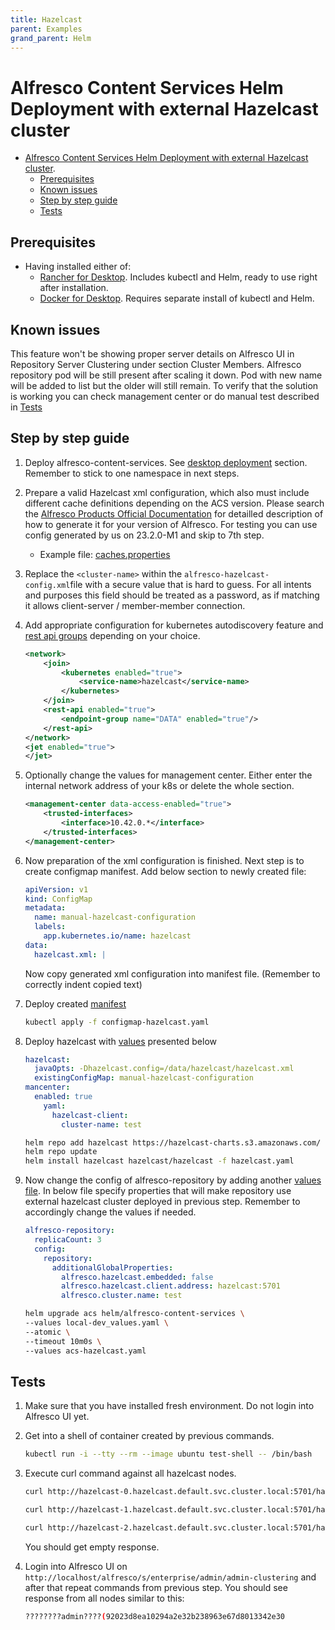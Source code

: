 ```yaml
---
title: Hazelcast
parent: Examples
grand_parent: Helm
---
```


# Alfresco Content Services Helm Deployment with external Hazelcast cluster

- [Alfresco Content Services Helm Deployment with external Hazelcast
  cluster](#alfresco-content-services-helm-deployment-with-external-hazelcast-cluster).
  - [Prerequisites](#prerequisites)
  - [Known issues](#known-issues)
  - [Step by step guide](#step-by-step-guide)
  - [Tests](#tests)

## Prerequisites

- Having installed either of:
  - [Rancher for Desktop](https://rancherdesktop.io/). Includes kubectl and
    Helm, ready to use right after installation.
  - [Docker for Desktop](https://docs.docker.com/desktop/). Requires separate
    install of kubectl and Helm.

## Known issues

  This feature won't be showing proper server details on Alfresco UI in
  Repository Server Clustering under section Cluster Members. Alfresco
  repository pod will be still present after scaling it down. Pod with new name
  will be added to list but the older will still remain. To verify that the
  solution is working you can check management center or do manual test described
  in [Tests](#tests)

## Step by step guide

1. Deploy alfresco-content-services. See [desktop deployment](../desktop-deployment.md) section. Remember to stick to one
   namespace in next steps.

2. Prepare a valid Hazelcast xml configuration, which also must include
   different cache definitions depending on the ACS version. Please search the
   [Alfresco Products Official Documentation][alfresco-docs-site] for detailled
   description of how to generate it for your version of Alfresco.
   For testing you can use config generated by us on 23.2.0-M1 and skip to 7th
   step.
    - Example file:
      [caches.properties](https://github.com/Alfresco/alfresco-community-repo/blob/master/repository/src/main/resources/alfresco/caches.properties)

3. Replace the `<cluster-name>` within the `alfresco-hazelcast-config.xml`file
   with a secure value that is hard to guess. For all intents and purposes this
   field  should be treated as a password, as if matching it allows
   client-server / member-member connection.

4. Add appropriate configuration for kubernetes autodiscovery feature and [rest
   api
   groups](https://docs.hazelcast.com/hazelcast/5.3/maintain-cluster/rest-api#using-rest-endpoint-groups)
   depending on your choice.

    ```xml
    <network>
        <join>
            <kubernetes enabled="true">
                <service-name>hazelcast</service-name>
            </kubernetes>
        </join>
        <rest-api enabled="true">
            <endpoint-group name="DATA" enabled="true"/>
        </rest-api>
    </network>
    <jet enabled="true">
    </jet>
    ```

5. Optionally change the values for management center. Either enter the internal
   network address of your k8s or delete the whole section.

    ```xml
    <management-center data-access-enabled="true">
        <trusted-interfaces>
            <interface>10.42.0.*</interface>
        </trusted-interfaces>
    </management-center>
    ```

6. Now preparation of the xml configuration is finished. Next step is to create
   configmap manifest. Add below section to newly created file:

    ```yaml
    apiVersion: v1
    kind: ConfigMap
    metadata:
      name: manual-hazelcast-configuration
      labels:
        app.kubernetes.io/name: hazelcast
    data:
      hazelcast.xml: |
    ```

    Now copy generated xml configuration into manifest file. (Remember to
    correctly indent copied text)

7. Deploy created [manifest](https://github.com/Alfresco/acs-deployment/blob/master/docs/helm/examples/external-hazelcast_files/configmap-hazelcast.yaml)

    ```bash
    kubectl apply -f configmap-hazelcast.yaml
    ```

8. Deploy hazelcast with [values](https://github.com/Alfresco/acs-deployment/blob/master/docs/helm/examples/external-hazelcast_files/hazelcast.yaml)
   presented below

    ```yaml
    hazelcast:
      javaOpts: -Dhazelcast.config=/data/hazelcast/hazelcast.xml
      existingConfigMap: manual-hazelcast-configuration
    mancenter:
      enabled: true
        yaml:
          hazelcast-client:
            cluster-name: test
    ```

    ```bash
    helm repo add hazelcast https://hazelcast-charts.s3.amazonaws.com/
    helm repo update
    helm install hazelcast hazelcast/hazelcast -f hazelcast.yaml
    ```

9. Now change the config of alfresco-repository by adding another [values
   file](https://github.com/Alfresco/acs-deployment/blob/master/docs/helm/examples/external-hazelcast_files/acs-hazelcast.yaml). In below file specify
   properties that will make repository use external hazelcast cluster deployed
   in previous step. Remember to accordingly change the values if needed.

    ```yaml
    alfresco-repository:
      replicaCount: 3
      config:
        repository:
          additionalGlobalProperties:
            alfresco.hazelcast.embedded: false
            alfresco.hazelcast.client.address: hazelcast:5701
            alfresco.cluster.name: test
    ```

    ```bash
    helm upgrade acs helm/alfresco-content-services \
    --values local-dev_values.yaml \
    --atomic \
    --timeout 10m0s \
    --values acs-hazelcast.yaml
    ```

## Tests

1. Make sure that you have installed fresh environment. Do not login into
   Alfresco UI yet.

2. Get into a shell of container created by previous commands.

    ```bash
    kubectl run -i --tty --rm --image ubuntu test-shell -- /bin/bash
    ```

3. Execute curl command against all hazelcast nodes.

    ```bash
    curl http://hazelcast-0.hazelcast.default.svc.cluster.local:5701/hazelcast/rest/maps/cache.usernameToTicketIdCache/admin -o -
    ```

    ```bash
    curl http://hazelcast-1.hazelcast.default.svc.cluster.local:5701/hazelcast/rest/maps/cache.usernameToTicketIdCache/admin -o -
    ```

    ```bash
    curl http://hazelcast-2.hazelcast.default.svc.cluster.local:5701/hazelcast/rest/maps/cache.usernameToTicketIdCache/admin -o -
    ```

    You should get empty response.

4. Login into Alfresco UI on
   `http://localhost/alfresco/s/enterprise/admin/admin-clustering` and after
   that repeat commands from previous step. You should see response from all
   nodes similar to this:

    ```bash
    ????????admin????(92023d8ea10294a2e32b238963e67d8013342e30
    ```

[alfresco-docs-site]: https://support.hyland.com/r/alfresco

